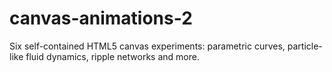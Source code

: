# canvas-animations-2
Six self-contained HTML5 canvas experiments: parametric curves, particle-like fluid dynamics, ripple networks and more.
